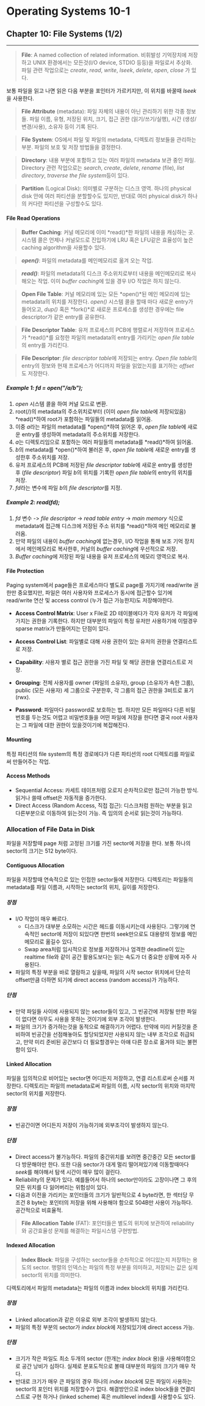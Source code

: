# Operating Systems 10-1
## Chapter 10: File Systems (1/2)
<hr>

> **File**: A named collection of related information. 비휘발성 기억장치에 저장하고 UNIX 환경에서는 모든것(I/O device, STDIO 등등)을 파일로서 추상화. 파일 관련 작업으로는 *create*, *read*, *write*, *lseek*, *delete*, *open*, *close* 가 있다.

보통 파일을 읽고 나면 읽은 다음 부분을 포인터가 가르키지만, 이 위치를 바꿀때 *lseek*을 사용한다.

> **File Attribute** (metadata): 파일 자체의 내용이 아닌 관리하기 위한 각종 정보들. 파일 이름, 유형, 저장된 위치, 크기, 접근 권한 (읽기/쓰기/실행), 시간 (생성/변경/사용), 소유자 등이 기록 된다.

> **File System**: OS에서 파일 및 파일의 metadata, 디렉토리 정보들을 관리하는 부분. 파일의 보호 및 저장 방법들을 결정한다.

> **Directory**: 내용 부분에 포함하고 있는 여러 파일의 metadata 보관 중인 파일. Directory 관련 작업으로는 *search*, *create*, *delete*, *rename* (file), *list directory*, *traverse the file system*등이 있다.

> **Partition** (Logical Disk): 의미별로 구분하는 디스크 영역. 하나의 physical disk 안에 여러 파티션을 분할할수도 있지만, 반대로 여러 physical disk가 하나의 커다란 파티션을 구성할수도 있다.

#### File Read Operations

> **Buffer Caching**: 커널 메모리에 이미 *read()*한 파일의 내용을 캐싱하는 곳. 시스템 콜은 언제나 커널모드로 진입하기에 LRU 혹은 LFU같은 효율성이 높은 caching algorithm을 사용할수 있다.

> ***open()***: 파일의 metadata를 메인메모리로 옮겨 오는 작업.

> ***read()***: 파일의 metadata의 디스크 주소위치로부터 내용을 메인메모리로 복사해오는 작업. 이미 *buffer caching*에 있을 경우 I/O 작업은 하지 않는다.

> **Open File Table**: 커널 메모리에 있는 모든 *open()*된 메인 메모리에 있는 metadata의 위치를 저장한다. *open()* 시스템 콜을 할때 마다 새로운 entry가 들어오고, *dup()* 혹은 *fork()*로 새로운 프로세스를 생성한 경우에는 file descriptor가 같은 entry를 공유한다.

> **File Descriptor Table**: 유저 프로세스의 PCB에 행렬로서 저장하며 프로세스가 *read()*를 요청한 파일의 metadata의 entry를 가리키는 *open file table*의 entry를 가리킨다.

> **File Descriptor**: *file descriptor table*에 저장되는 entry. *Open file table*의 entry의 정보와 현재 프로세스가 어디까지 파일을 읽었는지를 표기하는 *offset*도 저장한다.

##### Example 1: *fd = open("/a/b");*

1. *open* 시스템 콜을 하여 커널 모드로 변환.
2. root(/)의 metadata의 주소위치로부터 (이미 *open file table*에 저장되있음) *read()*하여 root가 포함하는 파일들의 metadata를 읽어옴.
3. 이중 *a*라는 파일의 metadata를 *open()*하여 읽어온 후, *open file table*에 새로운 entry를 생성하여 metadata의 주소위치를 저장한다.
4. *a*는 디렉토리임으로 포함하는 여러 파일들의 metadata를 *read()*하여 읽어옴.
5. *b*의 metadata를 *open()*하여 불러온 후, *open file table*에 새로운 entry를 생성한후 주소위치를 저장.
6. 유저 프로세스의 PCB에 저장된 *file descriptor table*에 새로운 entry를 생성한 후 (*file descriptor*) 파일 *b*의 위치를 기록한 *open file table*의 entry의 위치를 저장.
7. *fd*라는 변수에 파일 *b*의 *file descriptor*를 지정.

##### Example 2: *read(fd);*

1. *fd* 변수 -> *file descriptor* -> *read table entry* -> *main memory* 식으로 metadata에 접근해 디스크에 저장된 주소 위치를 *read()*하여 메인 메모리로 불러옴.
2. 만약 파일의 내용이 *buffer caching*에 없는경우, I/O 작업을 통해 보조 기억 장치에서 메인메모리로 복사한후, 커널의 *buffer caching*에 우선적으로 저장.
2. *Buffer caching*에 저장된 파일 내용을 유저 프로세스의 메모리 영역으로 복사.

#### File Protection

Paging system에서 page들은 프로세스마다 별도로 page를 가지기에 read/write 권한만 중요했지만, 파일은 여러 사용자와 프로세스가 동시에 접근할수 있기에 read/write 연산 및 access control (누가 접근 가능한지)도 저장해야한다.

- **Access Control Matrix**: User x File로 2D 테이블에다가 각자 유저가 각 파일에 가지는 권한을 기록한다. 하지만 대부분의 파일이 특정 유저만 사용하기에 이럴경우 sparse matrix가 만들어지는 단점이 있다.

- **Access Control List**: 파일별로 대해 사용 권한이 있는 유저의 권한을 연결리스트로 저장.

- **Capability**: 사용자 별로 접근 권한을 가진 파일 및 해당 권한을 연결리스트로 저장.

- **Grouping**: 전체 사용자를 owner (파일의 소유자), group (소유자가 속한 그룹), public (모든 사용자) 세 그룹으로 구분한후, 각 그룹의 접근 권한을 3비트로 표기 (rwx).

- **Password**: 파일마다 password로 보호하는 법. 하지만 모든 파일마다 다른 비밀번호를 두는것도 어렵고 비밀번호들을 어떤 파일에 저장을 한다면 결국 root 사용자는 그 파일에 대한 권한이 있을것이기에 복잡해진다.

#### Mounting

특정 파티션의 file system의 특정 경로에다가 다른 파티션의 root 디렉토리를 파일로써 만들어주는 작업.

#### Access Methods

- Sequential Access: 카세트 테이프처럼 오로지 순차적으로만 접근이 가능한 방식. 읽거나 쓸때 offset은 자동적을 증가한다.
- Direct Access (Random Access, 직접 접근): 디스크처럼 원하는 부분을 읽고 다른부분으로 이동하여 읽는것이 가능. 즉 임의의 순서로 읽는것이 가능하다.

### Allocation of File Data in Disk

파일을 저장할때 page 처럼 고정된 크기를 가진 sector에 저장을 한다. 보통 하나의 sector의 크기는 512 byte이다.

#### Contiguous Allocation

파일을 저장할때 연속적으로 있는 인접한 sector들에 저장한다. 디렉토리는 파일들의 metadata를 파일 이름과, 시작하는 sector의 위치, 길이를 저장한다.

##### 장점

- I/O 작업이 매우 빠르다.
  - 디스크가 대부분 소모하는 시간은 헤드를 이동시키는데 사용된다. 그렇기에 연속적인 sector에 저장이 되있다면 한번의 seek만으로도 대용량의 정보를 메인 메모리로 옮길수 있다.
  - Swap area처럼 임시적으로 정보를 저장하거나 엄격한 deadline이 있는 realtime file와 같이 공간 활용도보다는 읽는 속도가 더 중요한 상황에 자주 사용된다. 
- 파일의 특정 부분을 바로 열람하고 싶을때, 파일의 시작 sector 위치에서 단순히 offset만큼 더하면 되기에 direct access (random access)가 가능하다.

##### 단점

- 만약 파일들 사이에 사용되지 않는 sector들이 있고, 그 빈공간에 저장될 만한 파일이 없다면 아무도 사용을 못하는 것이기에 외부 조각이 발생한다.
- 파일의 크기가 증가하는것을 동적으로 해결하기가 어렵다. 만약에 미리 커질것을 준비하여 빈공간을 선점해놓아도 할당되었지만 사용되지 않는 내부 조각으로 취급되고, 만약 미리 준비된 공간보다 더 필요할경우는 아얘 다른 장소로 옮겨야 되는 불편함이 있다.

#### Linked Allocation

파일을 임의적으로 비어있는 sector면 어디든지 저장하고, 연결 리스트로써 순서를 저장한다. 디렉토리는 파일의 metadata로써 파일의 이름, 시작 sector의 위치와 마지막 sector의 위치를 저장한다.

##### 장점

- 빈공간이면 어디든지 저장이 가능하기에 외부조각이 발생하지 않는다.

##### 단점

- Direct access가 불가능하다. 파일의 중간위치를 보려면 중간중간 모든 sector를 다 방문해야만 한다. 또한 다음 sector가 대게 멀리 떨어져있기에 이동할때마다 *seek*를 해야해서 탐색 시간이 매우 많이 걸린다.
- Reliability의 문제가 있다. 예를들어서 하나의 sector만이라도 고장이나면 그 후의 모든 위치를 다 잃어버리는 위험성이 있다.
- 다음과 이전을 가리키는 포인터들의 크기가 일반적으로 4 byte라면, 한 섹터당 무조건 8 byte는 포인터의 저장을 위해 사용해야 함으로 504B만 사용이 가능하다. 공간적으로 비효율적.

> **File Allocation Table** (FAT): 포인터들은 별도의 위치에 보관하여 reliability와 공간효율성 문제를 해결하는 파일시스템 구현방법.

#### Indexed Allocation

> **Index Block**: 파일을 구성하는 sector들을 순차적으로 어디있는지 저장하는 용도의 sector. 행렬의 인덱스는 파일의 특정 부분을 의미하고, 저장되는 값은 실제 sector의 위치를 의미한다.

디렉토리에서 파일의 metadata는 파일의 이름과 index block의 위치를 가리킨다.

##### 장점

- Linked allocation과 같은 이유로 외부 조각이 발생하지 않는다.
- 파일의 특정 부분의 sector가 *index block*에 저장되있기에 direct access 가능.

##### 단점

- 크기가 작은 파일도 최소 두개의 sector (한개는 *index block* 용)을 사용해야함으로 공간 낭비가 심하다. 실제로 분포도적으로 볼때 대부분의 파일의 크기가 매우 작다.
- 반대로 크기가 매우 큰 파일의 경우 하나의 *index block*에 모든 파일이 사용하는 sector의 포인터 위치를 저장할수가 없다. 해결방안으로 index block들을 연결리스트로 구현 하거나 (linked scheme) 혹은 multilevel index를 사용할수도 있다.
